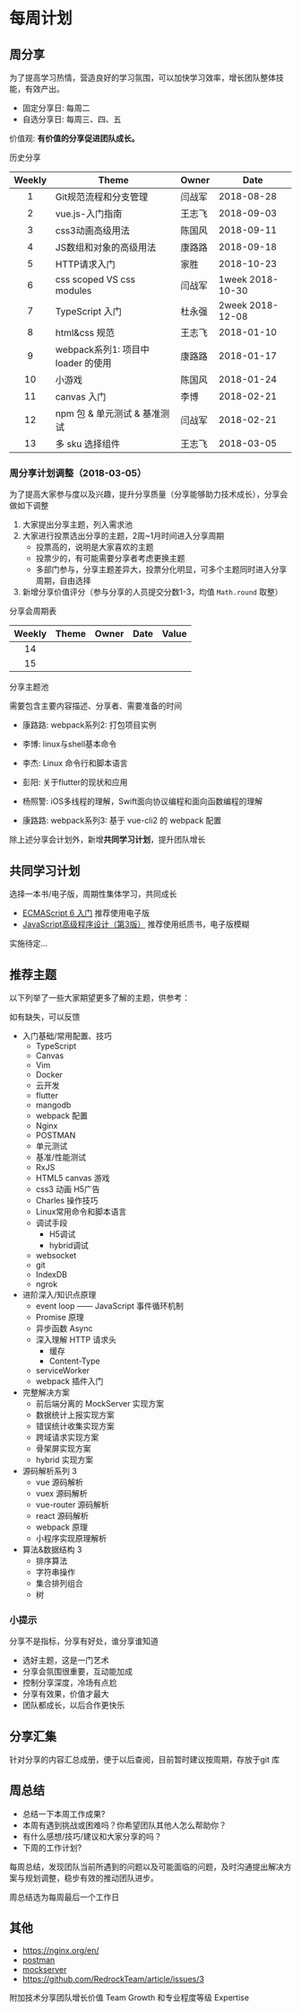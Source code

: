 # 每周计划

## 周分享

为了提高学习热情，营造良好的学习氛围，可以加快学习效率，增长团队整体技能，有效产出。

- 固定分享日: 每周二
- 自选分享日: 每周三、四、五

价值观: **有价值的分享促进团队成长。**

历史分享

|Weekly | Theme | Owner | Date |
|:-----:| ----- | ----- | ---- |
|  1 | Git规范流程和分支管理  | 闫战军 | 2018-08-28 |
|  2 | vue.js-入门指南  | 王志飞 | 2018-09-03 |
|  3 | css3动画高级用法  | 陈国风 | 2018-09-11 |
|  4 | JS数组和对象的高级用法  | 康路路 | 2018-09-18 |
|  5 | HTTP请求入门  | 家胜 | 2018-10-23 |
|  6 | css scoped VS css modules | 闫战军 | 1week 2018-10-30
|  7 | TypeScript 入门 | 杜永强 | 2week 2018-12-08
|  8 | html&css 规范 | 王志飞 | 2018-01-10
|  9 | webpack系列1: 项目中 loader 的使用 | 康路路 | 2018-01-17
| 10 | 小游戏 | 陈国风 | 2018-01-24
| 11 | canvas 入门 | 李博 | 2018-02-21
| 12 | npm 包 & 单元测试 & 基准测试 | 闫战军 | 2018-02-21
| 13 | 多 sku 选择组件 | 王志飞 | 2018-03-05

### 周分享计划调整（2018-03-05）

为了提高大家参与度以及兴趣，提升分享质量（分享能够助力技术成长），分享会做如下调整

  1. 大家提出分享主题，列入需求池
  2. 大家进行投票选出分享的主题，2周~1月时间进入分享周期
      - 投票高的，说明是大家喜欢的主题
      - 投票少的，有可能需要分享者考虑更换主题
      - 多部门参与，分享主题差异大，投票分化明显，可多个主题同时进入分享周期，自由选择
  3. 新增分享价值评分（参与分享的人员提交分数1-3，均值 `Math.round` 取整）

分享会周期表

|Weekly | Theme | Owner | Date | Value |
|:-----:| ----- | ----- | ---- | ----- |
| 14 | | | |
| 15 | | | |

分享主题池

需要包含主要内容描述、分享者、需要准备的时间

- 康路路: webpack系列2: 打包项目实例
- 李博: linux与shell基本命令
- 李杰: Linux 命令行和脚本语言
- 彭阳: 关于flutter的现状和应用
- 杨照警: iOS多线程的理解，Swift面向协议编程和面向函数编程的理解

- 康路路: webpack系列3: 基于 vue-cli2 的 webpack 配置

除上述分享会计划外，新增**共同学习计划**，提升团队增长

## 共同学习计划

选择一本书/电子版，周期性集体学习，共同成长

- [ECMAScript 6 入门](http://es6.ruanyifeng.com/) 推荐使用电子版
- [JavaScript高级程序设计（第3版）](http://www.olecn.com/download.php?id=1367) 推荐使用纸质书，电子版模糊

实施待定...

## 推荐主题

以下列举了一些大家期望更多了解的主题，供参考：

如有缺失，可以反馈

- 入门基础/常用配置、技巧
  - TypeScript
  - Canvas
  - Vim
  - Docker
  - 云开发
  - flutter
  - mangodb
  - webpack 配置
  - Nginx
  - POSTMAN
  - 单元测试
  - 基准/性能测试
  - RxJS
  - HTML5 canvas 游戏
  - css3 动画 H5广告
  - Charles 操作技巧
  - Linux常用命令和脚本语言
  - 调试手段
    - H5调试
    - hybrid调试
  - websocket
  - git
  - IndexDB
  - ngrok
- 进阶深入/知识点原理
  - event loop —— JavaScript 事件循环机制
  - Promise 原理
  - 异步函数 Async
  - 深入理解 HTTP 请求头
    - 缓存
    - Content-Type
  - serviceWorker
  - webpack 插件入门
- 完整解决方案
  - 前后端分离的 MockServer 实现方案
  - 数据统计上报实现方案
  - 错误统计收集实现方案
  - 跨域请求实现方案
  - 骨架屏实现方案
  - hybrid 实现方案
- 源码解析系列 3
  - vue 源码解析
  - vuex 源码解析
  - vue-router 源码解析
  - react 源码解析
  - webpack 原理
  - 小程序实现原理解析
- 算法&数据结构 3
  - 排序算法
  - 字符串操作
  - 集合排列组合
  - 树

### 小提示

分享不是指标，分享有好处，谁分享谁知道

- 选好主题，这是一门艺术
- 分享会氛围很重要，互动能加成
- 控制分享深度，冷场有点尬
- 分享有效果，价值才最大
- 团队都成长，以后合作更快乐

## 分享汇集

针对分享的内容汇总成册，便于以后查阅，目前暂时建议按周期，存放于git 库

## 周总结

- 总结一下本周工作成果?
- 本周有遇到挑战或困难吗？你希望团队其他人怎么帮助你？
- 有什么感想/技巧/建议和大家分享的吗？
- 下周的工作计划?

每周总结，发现团队当前所遇到的问题以及可能面临的问题，及时沟通提出解决方案与规划调整，稳步有效的推动团队进步。

周总结选为每周最后一个工作日

## 其他

- https://nginx.org/en/
- [postman](https://www.getpostman.com/docs/v6/postman/environments_and_globals/variables)
- [mockserver](https://my.oschina.net/xbl/blog/2246297)
- https://github.com/RedrockTeam/article/issues/3

附加技术分享团队增长价值 Team Growth 和专业程度等级 Expertise

